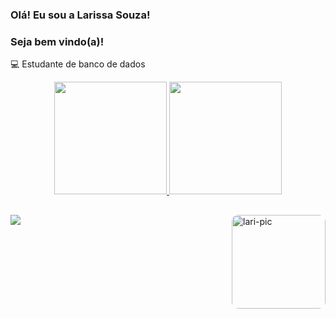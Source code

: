 ### Olá! Eu sou a Larissa Souza!
### Seja bem vindo(a)! 

💻 Estudante de banco de dados

<div align="center">
  <a href="https://github.com/larissasouz">
  <img height="180em" src="https://github-readme-stats.vercel.app/api?username=larissasouz&show_icons=true&theme=dracula&include_all_commits=true&count_private=true"/>
  <img height="180em" src="https://github-readme-stats.vercel.app/api/top-langs/?username=larissasouz&layout=compact&langs_count=7&theme=dracula"/>
</div>

##

<div> 
  <a href="https://www.linkedin.com/in/larissatsouza/" target="_blank"><img src="https://img.shields.io/badge/-LinkedIn-%230077B5?style=for-the-badge&logo=linkedin&logoColor=white" target="_blank"></a> 
 <img align="right" alt="lari-pic" height="150" style="border-radius:10px;" src="https://cdn.discordapp.com/attachments/799446572718227457/1010275382412451991/lari.gif">
</div>
